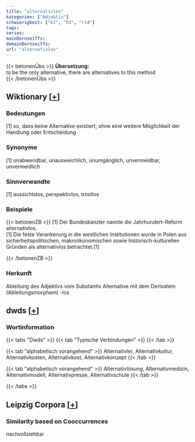 ```yaml
---
title: "alternativlos"
kategorien: ["Adjektiv"]
schwierigkeit: ["k1", "h3", "r14"]
tags:
series:
mainDornseiffs:
domainDornseiffs:
url: "alternativlos"
---
```


{{< betonenÜbs >}}
**Übersetzung:**  
to be the only alternative, there are alternatives to this method  
{{< /betonenÜbs >}}

## Wiktionary [[+](https://de.wiktionary.org/wiki/alternativlos)]

### Bedeutungen
[1] so, dass keine Alternative existiert; ohne eine weitere Möglichkeit der Handlung oder Entscheidung  

### Synonyme
[1] unabwendbar, unausweichlich, unumgänglich, unvermeidbar, unvermeidlich  

### Sinnverwandte
[1] aussichtslos, perspektivlos, trostlos  

### Beispiele
{{< betonenZB >}}
[1] Der Bundeskanzler nannte die Jahrhundert-Reform alternativlos.  
[1] Die feste Verankerung in die westlichen Institutionen wurde in Polen aus sicherheitspolitischen, makroökonomischen sowie historisch-kulturellen Gründen als alternativlos betrachtet.[1]  

{{< /betonenZB >}}
### Herkunft
Ableitung des Adjektivs vom Substantiv Alternative mit dem Derivatem (Ableitungsmorphem) -los  



## dwds [[+](https://www.dwds.de/wb/alternativlos)]

### Wortinformation
{{< tabs "Dwds" >}}
{{< tab "Typische Verbindungen" >}}
{{< /tab >}}

{{< tab "alphabetisch vorangehend" >}}
Alternativler, Alternativkultur, Alternativkosten, Alternativkost, Alternativkonzept
{{< /tab >}}

{{< tab "alphabetisch vorangehend" >}}
Alternativlösung, Alternativmedizin, Alternativmodell, Alternativpresse, Alternativschule
{{< /tab >}}

{{< /tabs >}}

## Leipzig Corpora [[+](https://corpora.uni-leipzig.de/en/res?word=alternativlos&corpusId=deu_newscrawl-public_2018)]


### Similarity based on Cooccurrences
nachvollziehbar

